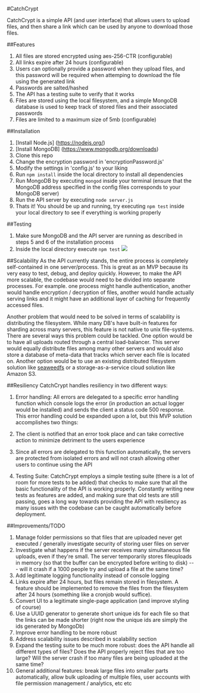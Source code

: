 #CatchCrypt

CatchCrypt is a simple API (and user interface) that allows users to upload files, and then share a link which can be used by anyone to download those files.

##Features
1) All files are stored encrypted using aes-256-CTR (configurable)
2) All links expire after 24 hours (configurable)
3) Users can optionally provide a password when they upload files, and this password will be required when attemping to download the file using the generated link
4) Passwords are salted/hashed
5) The API has a testing suite to verify that it works
6) Files are stored using the local filesystem, and a simple MongoDB database is used to keep track of stored files and their associated passwords
7) Files are limited to a maximum size of 5mb (configurable)

##Installation
1) [Install Node.js] (https://nodejs.org/)
2) [Install MongoDB] (https://www.mongodb.org/downloads)
3) Clone this repo
4) Change the encryption password in 'encryptionPassword.js'
5) Modify the settings in 'config.js' to your liking
6) Run `npm install` inside the local directory to install all dependencies
7) Run MongoDB by executing `mongod` inside your terminal (ensure that the MongoDB address specified in the config files corresponds to your MongoDB server)
8) Run the API server by executing `node server.js`
9) Thats it! You should be up and running, try executing `npm test` inside your local directory to see if everything is working properly

##Testing
1) Make sure MongoDB and the API server are running as described in steps 5 and 6 of the installation process
2) Inside the local directory execute `npm test`
![](https://github.com/github/training-kit/blob/master/documentation/testsExample.png)

##Scalability
As the API currently stands, the entire process is completely self-contained in one server/process. This is great as an MVP because its very easy to test, debug, and deploy quickly. However, to make the API more scalable, the codebase would need to be divided into separate processes. For example. one process might handle authentication, another would handle encryption / decryption of files, another would handle actually serving links and it might have an additional layer of caching for frequently accessed files.

Another problem that would need to be solved in terms of scalability is distributing the filesystem. While many DB's have built-in features for sharding across many servers, this feature is not native to unix file-systems. There are several ways this problem could be tackled. One option would be to have all uploads routed through a central load-balancer. This server would equally distribute files among many other servers and would also store a database of meta-data that tracks which server each file is located on. Another option would be to use an existing distributed filesystem solution like [seaweedfs](https://github.com/chrislusf/seaweedfs) or a storage-as-a-service cloud solution like Amazon S3.

##Resiliency
CatchCrypt handles resiliency in two different ways:
1) Error handling: All errors are delegated to a specific error handling function which console logs the error (in production an actual logger would be installed) and sends the client a status code 500 response. This error handling could be expanded upon a lot, but this MVP solution accomplishes two things: 
  1) The client is notified that an error took place and can take corrective action to minimize detriment to the users experience
  2) Since all errors are delegated to this function automatically, the servers are protected from isolated errors and will not crash allowing other users to continue using the API

2) Testing Suite: CatchCrypt employs a simple testing suite (there is a lot of room for more tests to be added) that checks to make sure that all the basic functionality of the API is working properly. Constantly writing new tests as features are added, and making sure that old tests are still passing, goes a long way towards providing the API with resiliency as many issues with the codebase can be caught automatically before deployment.

##Improvements/TODO
1) Manage folder permissions so that files that are uploaded never get executed / generally investigate security of storing user files on server
2) Investigate what happens if the server receives many simultaneous file uploads, even if they're small. The server temporarily stores fileuploads in memory (so that the buffer can be encrypted before writing to disk) --- will it crash if a 1000 people try and upload a file at the same time?
3) Add legitimate logging functionality instead of console logging
4) Links expire after 24 hours, but files remain stored in filesystem. A feature should be implemented to remove the files from the filesystem after 24 hours (something like a cronjob would suffice).
5) Convert UI to a legitimate single-page application (and improve styling of course)
6) Use a UUID generator to generate short unique ids for each file so that the links can be made shorter (right now the unique ids are simply the ids generated by MongoDb)
7) Improve error handling to be more robust
8) Address scalability issues described in scalability section
9) Expand the testing suite to be much more robust: does the API handle all different types of files? Does the API properly reject files that are too large? Will the server crash if too many files are being uploaded at the same time?
10) General additional features: break large files into smaller parts automatically, allow bulk uploading of multiple files, user accounts with file permission management / analytics, etc etc
